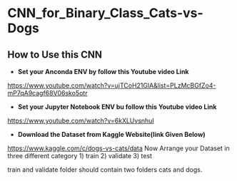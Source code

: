 # CNN_for_Binary_Class_Cats-vs-Dogs
## How to Use this CNN 
- **Set your Anconda ENV by follow this Youtube video Link**

https://www.youtube.com/watch?v=ujTCoH21GlA&list=PLzMcBGfZo4-mP7qA9cagf68V06sko5otr

- **Set your Jupyter Notebook ENV bu follow this Youtube video Link**

https://www.youtube.com/watch?v=6kXLUvsnhuI

- **Download the Dataset from Kaggle Website(link Given Below)**

https://www.kaggle.com/c/dogs-vs-cats/data
 Now Arrange your Dataset in three different category 1) train 2) validate 3) test
 
 train and validate folder should contain two folders cats and dogs.
 
